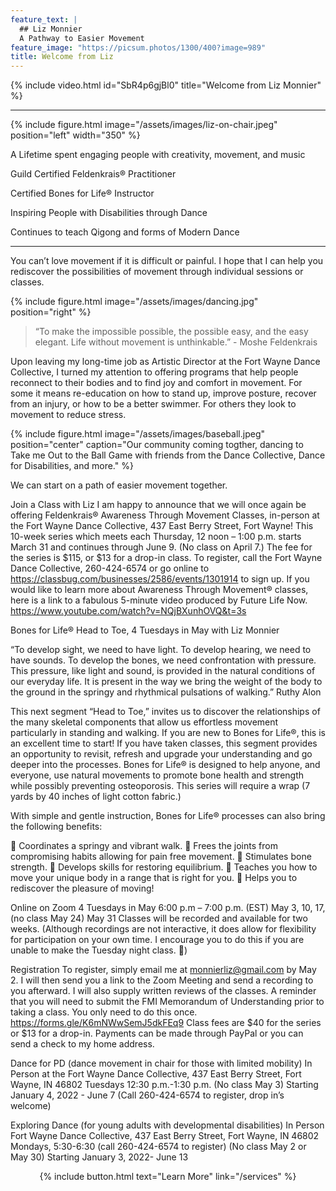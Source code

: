 ```yaml
---
feature_text: |
  ## Liz Monnier
  A Pathway to Easier Movement
feature_image: "https://picsum.photos/1300/400?image=989"
title: Welcome from Liz
---
```


{% include video.html id="SbR4p6gjBl0" title="Welcome from Liz Monnier" %}

<hr/>

{% include figure.html image="/assets/images/liz-on-chair.jpeg" position="left" width="350" %}

A Lifetime spent engaging people with creativity, movement, and music

Guild Certified Feldenkrais® Practitioner

Certified Bones for Life® Instructor

Inspiring People with Disabilities through Dance

Continues to teach Qigong and forms of Modern Dance

<hr/>


You can’t love movement if it is difficult or painful. I hope that I can help you
rediscover the possibilities of movement through individual sessions or classes.

{% include figure.html image="/assets/images/dancing.jpg" position="right" %}

> “To make the impossible possible, the possible easy, and the easy elegant. Life
without movement is unthinkable.” - Moshe Feldenkrais

Upon leaving my long-time job as Artistic Director at the Fort Wayne Dance
Collective, I turned my attention to offering programs that help people reconnect to
their bodies and to find joy and comfort in movement. For some it means re-education on how to stand up, improve posture, recover from an injury, or how to
be a better swimmer. For others they look to movement to reduce stress.

{% include figure.html image="/assets/images/baseball.jpeg" position="center" caption="Our community coming togther, dancing to Take me Out to the Ball Game with friends from the Dance Collective, Dance for Disabilities, and more." %}

We can start on a path of easier movement together.

Join a Class with Liz 
I am happy to announce that we will once again be offering Feldenkrais® Awareness Through Movement Classes, in-person at the Fort Wayne Dance Collective, 437 East Berry Street, Fort Wayne! 
This 10-week series which meets each Thursday, 12 noon – 1:00 p.m. starts March 31 and continues through June 9. (No class on April 7.) The fee for the series is $115, or $13 for a drop-in class. To register, call the Fort Wayne Dance Collective, 260-424-6574 or go online to https://classbug.com/businesses/2586/events/1301914 to sign up.
If you would like to learn more about Awareness Through Movement® classes, here is a link to a fabulous 5-minute video produced by Future Life Now. 
       https://www.youtube.com/watch?v=NQjBXunhOVQ&t=3s	

Bones for Life® Head to Toe, 4 Tuesdays in May with Liz Monnier

“To develop sight, we need to have light. To develop hearing, we need to have sounds. To develop the bones, we need confrontation with pressure. This pressure, like light and sound, is provided in the natural conditions of our everyday life. It is present in the way we bring the weight of the body to the ground in the springy and rhythmical pulsations of walking.” Ruthy Alon

This next segment “Head to Toe,” invites us to discover the relationships of the many skeletal components that allow us effortless movement particularly in standing and walking. If you are new to Bones for Life®, this is an excellent time to start! If you have taken classes, this segment provides an opportunity to revisit, refresh and upgrade your understanding and go deeper into the processes. Bones for Life® is designed to help anyone, and everyone, use natural movements to promote bone health and strength while possibly preventing osteoporosis. 
This series will require a wrap (7 yards by 40 inches of light cotton fabric.)

With simple and gentle instruction, Bones for Life® processes can also bring the following benefits: 

	Coordinates a springy and vibrant walk.
	Frees the joints from compromising habits allowing for pain free movement.
	Stimulates bone strength. 
	Develops skills for restoring equilibrium. 
	Teaches you how to move your unique body in a range that is right for you. 
	Helps you to rediscover the pleasure of moving! 

Online on Zoom
 4 Tuesdays in May 6:00 p.m – 7:00 p.m. (EST)
May 3, 10, 17, (no class May 24) May 31
Classes will be recorded and available for two weeks. (Although recordings are not interactive, it does allow for flexibility for participation on your own time. I encourage you to do this if you are unable to make the Tuesday night class. )

Registration
To register, simply email me at monnierliz@gmail.com by May 2. I will then send you a link to the Zoom Meeting and send a recording to you afterward. I will also supply written reviews of the classes. 
A reminder that you will need to submit the FMI Memorandum of Understanding prior to taking a class. You only need to do this once. 
https://forms.gle/K6mNWwSemJ5dkFEq9
Class fees are $40 for the series or $13 for a drop-in. 
Payments can be made through PayPal or you can send a check to my home address.


Dance for PD (dance movement in chair for those with limited mobility) 
In Person at the Fort Wayne Dance Collective, 437 East Berry Street, Fort Wayne, IN 46802
Tuesdays 12:30 p.m.-1:30 p.m. (No class May 3)
Starting January 4, 2022 - June 7 (Call 260-424-6574 to register, drop in’s welcome)

Exploring Dance (for young adults with developmental disabilities) In Person
Fort Wayne Dance Collective, 437 East Berry Street, Fort Wayne, IN 46802
Mondays, 5:30-6:30 (call 260-424-6574 to register) (No class May 2 or May 30)
Starting January 3, 2022- June 13

 









<p style="text-align: center;">{% include button.html text="Learn More" link="/services" %}</p>
